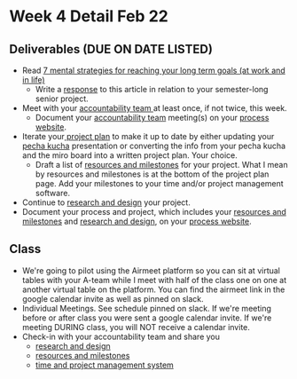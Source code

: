 # Week 4 Detail Feb 22

## Deliverables \(DUE ON DATE LISTED\)

* Read [7 mental strategies for reaching your long term goals \(at work and in life\)](https://blog.rescuetime.com/mental-strategies-long-term-goals/)
  * Write a [response](../assignments/responses.md) to this article in relation to your semester-long senior project.
* Meet with your [accountability team ](../assignments/accountability_partner.md)at least once, if not twice, this week. 
  * Document your [accountability team](../assignments/accountability_partner.md) meeting\(s\) on your [process website](../website.md).
* Iterate your[ project plan](../project_plan/) to make it up to date by either updating your [pecha kucha](../pre-work/pecha_kucha.md) presentation or converting the info from your pecha kucha and the miro board into a written project plan. Your choice.
  * Draft a list of [resources and milestones](../project_plan/) for your project. What I mean by resources and milestones is at the bottom of the project plan page. Add your milestones to your time and/or project management software.
* Continue to [research and design](../project_plan/) your project.
* Document your process and project, which includes your [resources and milestones](../project_plan/) and [research and design](../project_plan/), on your [process website](../website.md).

## Class

* We're going to pilot using the Airmeet platform so you can sit at virtual tables with your A-team while I meet with half of the class one on one at another virtual table on the platform. You can find the airmeet link in the google calendar invite as well as pinned on slack.
* Individual Meetings. See schedule pinned on slack. If we're meeting before or after class you were sent a google calendar invite. If we're meeting DURING class, you will NOT receive a calendar invite.
* Check-in with your accountability team and share you
  * [research and design](../project_plan/)
  * [resources and milestones](../project_plan/)
  * [time and project management system](../creativity-resources.md)

